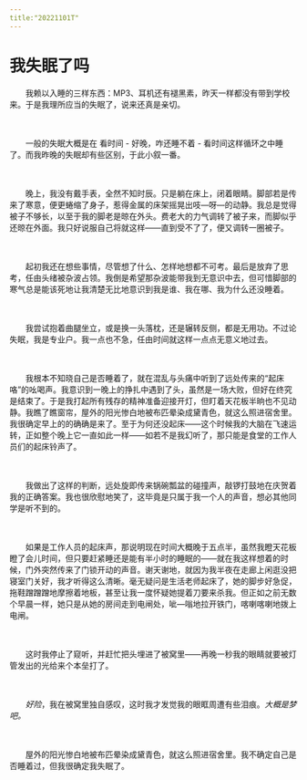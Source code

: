 ```yaml
---
title:"20221101T"
---
```


# 我失眠了吗

　　我赖以入睡的三样东西：MP3、耳机还有褪黑素，昨天一样都没有带到学校来。于是我理所应当的失眠了，说来还真是亲切。

　　

　　一般的失眠大概是在 看时间 - 好晚，咋还睡不着 - 看时间这样循环之中睡了。而我昨晚的失眠却有些区别，于此小叙一番。

　　

　　晚上，我没有戴手表，全然不知时辰。只是躺在床上，闭着眼睛。脚部若是传来了寒意，便更蜷缩了身子，惹得金属的床架摇晃出吱—呀—的动静。我总是觉得被子不够长，以至于我的脚老是晾在外头。费老大的力气调转了被子来，而脚似乎还晾在外面。我只好说服自己将就这样——直到受不了了，便又调转一圈被子。

　　

　　起初我还在想些事情，尽管想了什么、怎样地想都不可考。最后是放弃了思考，任由头绪被杂波占领。我倒是希望那杂波能带我到无意识中去，但可惜脚部的寒气总是能该死地让我清楚无比地意识到我是谁、我在哪、我为什么还没睡着。

　　

　　我尝试抱着曲腿坐立，或是换一头落枕，还是辗转反侧，都是无用功。不过论失眠，我是专业户。我一点也不急，任由时间就这样一点点无意义地过去。

　　

　　我根本不知晓自己是否睡着了，就在混乱与头痛中听到了远处传来的“起床咯”的吆喝声。我意识到一晚上的挣扎中遇到了头，虽然是一场大败，但好在终究是结束了。于是我打起所有残存的精神准备迎接开灯，但盯着天花板半晌也不见动静。我瞧了瞧窗帘，屋外的阳光惨白地被布匹晕染成黛青色，就这么照进宿舍里。我很确定早上的的确确是来了。至于为何还没起床——这个时候我的大脑在飞速运转，正如整个晚上它一直如此一样——如若不是我幻听了，那只能是食堂的工作人员们的起床铃声了。

　　

　　我做出了这样的判断，远处旋即传来锅碗瓢盆的碰撞声，敲锣打鼓地在庆贺着我的正确答案。我也很欣慰地笑了，这毕竟是只属于我一个人的声音，想必其他同学是听不到的。

　　

　　如果是工作人员的起床声，那说明现在时间大概晚于五点半，虽然我瞪天花板瞪了会儿时间，但只要赶紧睡还是能有半小时的睡眠的——就在我这样想着的时候，门外突然传来了门锁开动的声音。谢天谢地，就因为我半夜在走廊上闲逛没把寝室门关好，我才听得这么清晰。毫无疑问是生活老师起床了，她的脚步好急促，拖鞋蹭蹭蹭地摩擦着地板，甚至让我一度怀疑她提着刀要来杀我。但正如之前无数个早晨一样，她只是从她的房间走到电闸处，呲—嗡地拉开铁门，喀喇喀喇地拨上电闸。

　　

　　这时我停止了窥听，并赶忙把头埋进了被窝里——再晚一秒我的眼睛就要被灯管发出的光给来个本垒打了。

　　

　　*好险*，我在被窝里独自感叹，这时我才发觉我的眼眶周遭有些泪痕。*大概是梦吧。*

　　

　　屋外的阳光惨白地被布匹晕染成黛青色，就这么照进宿舍里。我不确定自己是否睡着过，但我很确定我失眠了。

